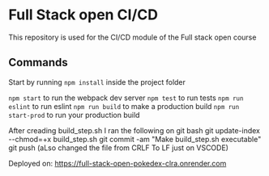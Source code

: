 # Full Stack open CI/CD

This repository is used for the CI/CD module of the Full stack open course

## Commands

Start by running `npm install` inside the project folder

`npm start` to run the webpack dev server
`npm test` to run tests
`npm run eslint` to run eslint
`npm run build` to make a production build
`npm run start-prod` to run your production build

After creading build_step.sh I ran the following on git bash
git update-index --chmod=+x build_step.sh
git commit -am "Make build_step.sh executable"
git push
(aLso changed the file from CRLF To LF just on VSCODE)

Deployed on:
https://full-stack-open-pokedex-clra.onrender.com